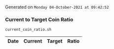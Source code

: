 Generated on `Monday 04-October-2021 at 09:42:52`

### Current to Target Coin Ratio
`current_coin_ratio.sh`

Date|Current|Target|Ratio
---|---|---|---
